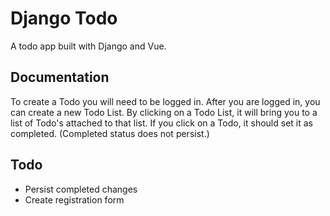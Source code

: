 # Django Todo

A todo app built with Django and Vue.


## Documentation

To create a Todo you will need to be logged in.  After you are logged in, you can create a new Todo List.  By clicking on a Todo List, it will bring you to a list of Todo's attached to that list.  If you click on a Todo, it should set it as completed.  (Completed status does not persist.)

## Todo
- Persist completed changes
- Create registration form

